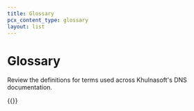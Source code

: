 ```yaml
---
title: Glossary
pcx_content_type: glossary
layout: list
---
```


# Glossary

Review the definitions for terms used across Khulnasoft's DNS documentation.

{{<glossary product="DNS">}}